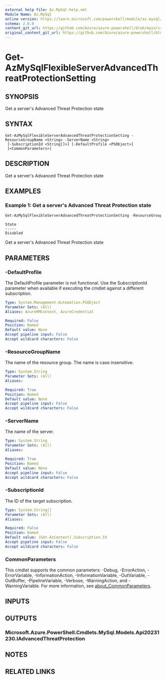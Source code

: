 ```yaml
---
external help file: Az.MySql-help.xml
Module Name: Az.MySql
online version: https://learn.microsoft.com/powershell/module/az.mysql/get-azmysqlflexibleserveradvancedthreatprotectionsetting
schema: 2.0.0
content_git_url: https://github.com/Azure/azure-powershell/blob/main/src/MySql/MySql/help/Get-AzMySqlFlexibleServerAdvancedThreatProtectionSetting.md
original_content_git_url: https://github.com/Azure/azure-powershell/blob/main/src/MySql/MySql/help/Get-AzMySqlFlexibleServerAdvancedThreatProtectionSetting.md
---
```


# Get-AzMySqlFlexibleServerAdvancedThreatProtectionSetting

## SYNOPSIS
Get a server's Advanced Threat Protection state

## SYNTAX

```
Get-AzMySqlFlexibleServerAdvancedThreatProtectionSetting -ResourceGroupName <String> -ServerName <String>
 [-SubscriptionId <String[]>] [-DefaultProfile <PSObject>]
 [<CommonParameters>]
```

## DESCRIPTION
Get a server's Advanced Threat Protection state

## EXAMPLES

### Example 1: Get a server's Advanced Threat Protection state
```powershell
Get-AzMySqlFlexibleServerAdvancedThreatProtectionSetting -ResourceGroupName PowershellMySqlTest -ServerName mysql-test
```

```output
State
-----
Disabled
```

Get a server's Advanced Threat Protection state

## PARAMETERS

### -DefaultProfile
The DefaultProfile parameter is not functional.
Use the SubscriptionId parameter when available if executing the cmdlet against a different subscription.

```yaml
Type: System.Management.Automation.PSObject
Parameter Sets: (All)
Aliases: AzureRMContext, AzureCredential

Required: False
Position: Named
Default value: None
Accept pipeline input: False
Accept wildcard characters: False
```

### -ResourceGroupName
The name of the resource group.
The name is case insensitive.

```yaml
Type: System.String
Parameter Sets: (All)
Aliases:

Required: True
Position: Named
Default value: None
Accept pipeline input: False
Accept wildcard characters: False
```

### -ServerName
The name of the server.

```yaml
Type: System.String
Parameter Sets: (All)
Aliases:

Required: True
Position: Named
Default value: None
Accept pipeline input: False
Accept wildcard characters: False
```

### -SubscriptionId
The ID of the target subscription.

```yaml
Type: System.String[]
Parameter Sets: (All)
Aliases:

Required: False
Position: Named
Default value: (Get-AzContext).Subscription.Id
Accept pipeline input: False
Accept wildcard characters: False
```

### CommonParameters
This cmdlet supports the common parameters: -Debug, -ErrorAction, -ErrorVariable, -InformationAction, -InformationVariable, -OutVariable, -OutBuffer, -PipelineVariable, -Verbose, -WarningAction, and -WarningVariable. For more information, see [about_CommonParameters](http://go.microsoft.com/fwlink/?LinkID=113216).

## INPUTS

## OUTPUTS

### Microsoft.Azure.PowerShell.Cmdlets.MySql.Models.Api20231230.IAdvancedThreatProtection

## NOTES

## RELATED LINKS
